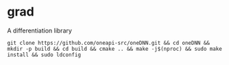 # grad
A differentiation library

```
git clone https://github.com/oneapi-src/oneDNN.git && cd oneDNN && mkdir -p build && cd build && cmake .. && make -j$(nproc) && sudo make install && sudo ldconfig
```
